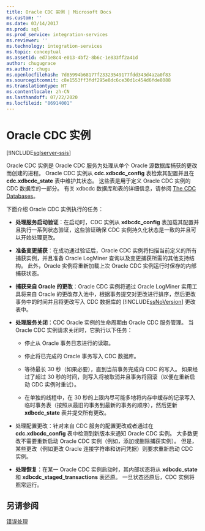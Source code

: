 ```yaml
---
title: Oracle CDC 实例 | Microsoft Docs
ms.custom: ''
ms.date: 03/14/2017
ms.prod: sql
ms.prod_service: integration-services
ms.reviewer: ''
ms.technology: integration-services
ms.topic: conceptual
ms.assetid: ed71e8c4-e013-4bf2-8b6c-1e833ff2a41d
author: chugugrace
ms.author: chugu
ms.openlocfilehash: 7d85994b68177f23323549177fdd343d4a2a0f83
ms.sourcegitcommit: c8e1553ff3fdf295e8dc6ce30d1c454d6fde8088
ms.translationtype: HT
ms.contentlocale: zh-CN
ms.lasthandoff: 07/22/2020
ms.locfileid: "86914001"
---
```

# <a name="the-oracle-cdc-instance"></a>Oracle CDC 实例

[!INCLUDE[sqlserver-ssis](../../includes/applies-to-version/sqlserver-ssis.md)]


  Oracle CDC 实例是 Oracle CDC 服务为处理从单个 Oracle 源数据库捕获的更改而创建的进程。 Oracle CDC 实例从 **cdc.xdbcdc_config** 表检索其配置并且在 **cdc.xdbcdc_state** 表中维护其状态。 这些表是用于定义 Oracle CDC 实例的 CDC 数据库的一部分。 有关 xdbcdc 数据库和表的详细信息，请参阅 [The CDC Databases](../../integration-services/change-data-capture/working-with-the-oracle-cdc-service.md#BKMK_CDCdatabase)。  
  
 下面介绍 Oracle CDC 实例执行的任务：  
  
-   **处理服务启动验证**：在启动时，CDC 实例从 **xdbcdc_config** 表加载其配置并且执行一系列状态验证，这些验证确保 CDC 实例持久化状态是一致的并且可以开始处理更改。  
  
-   **准备变更捕获**：在成功通过验证后，Oracle CDC 实例将扫描当前定义的所有捕获实例，并且准备 Oracle LogMiner 查询以及变更捕获所需的其他支持结构。 此外，Oracle 实例将重新加载上次 Oracle CDC 实例运行时保存的内部捕获状态。  
  
-   **捕获来自 Oracle 的更改**：Oracle CDC 实例将通过 Oracle LogMiner 实用工具将来自 Oracle 的更改存入池中，根据事务提交对更改进行排序，然后更改事务中的时间并且将更改写入 CDC 数据库的 [!INCLUDE[ssNoVersion](../../includes/ssnoversion-md.md)] 更改表中。  
  
-   **处理服务关闭**：CDC Oracle 实例的生命周期由 Oracle CDC 服务管理。 当 Oracle CDC 实例请求关闭时，它执行以下任务：  
  
    -   停止从 Oracle 事务日志进行的读取。  
  
    -   停止将已完成的 Oracle 事务写入 CDC 数据库。  
  
    -   等待最长 30 秒（如果必要），直到当前事务完成向 CDC 的写入。 如果经过了超过 30 秒的时间，则写入将被取消并且事务将回滚（以便在重新启动 CDC 实例时重试）。  
  
    -   在单独的线程中，在 30 秒的上限内尽可能多地将内存中缓存的记录写入临时事务表（按照从最旧的事务到最新的事务的顺序），然后更新 **xdbcdc_state** 表并提交所有更改。  
  
-    处理配置更改：针对来自 CDC 服务的配置更改或者通过在 **cdc.xdbcdc_config** 表中检测到新版本来通知 Oracle CDC 实例。 大多数更改不需要重新启动 Oracle CDC 实例（例如，添加或删除捕获实例）。 但是，某些更改（例如更改 Oracle 连接字符串和访问凭据）则要求重新启动 CDC 实例。  
  
-   **处理恢复**：在某一 Oracle CDC 实例启动时，其内部状态将从 **xdbcdc_state** 和 **xdbcdc_staged_transactions** 表还原。 一旦状态还原后，CDC 实例将照常运行。  
  
## <a name="see-also"></a>另请参阅  
 [错误处理](../../integration-services/change-data-capture/error-handling.md)  
  
  
